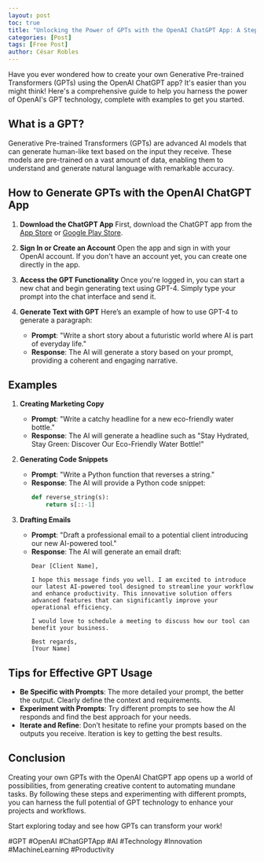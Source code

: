```yaml
---
layout: post
toc: true
title: "Unlocking the Power of GPTs with the OpenAI ChatGPT App: A Step-by-Step Guide 🚀"
categories: [Post]
tags: [Free Post]
author: César Robles
---
```

Have you ever wondered how to create your own Generative Pre-trained Transformers (GPTs) using the OpenAI ChatGPT app? It's easier than you might think! Here's a comprehensive guide to help you harness the power of OpenAI's GPT technology, complete with examples to get you started.

## What is a GPT?
Generative Pre-trained Transformers (GPTs) are advanced AI models that can generate human-like text based on the input they receive. These models are pre-trained on a vast amount of data, enabling them to understand and generate natural language with remarkable accuracy.

## How to Generate GPTs with the OpenAI ChatGPT App

1. **Download the ChatGPT App**
   First, download the ChatGPT app from the [App Store](https://apps.apple.com/us/app/chatgpt/id6448311069) or [Google Play Store](https://play.google.com/store/apps/details?id=com.openai.chatgpt).

2. **Sign In or Create an Account**
   Open the app and sign in with your OpenAI account. If you don't have an account yet, you can create one directly in the app.

3. **Access the GPT Functionality**
   Once you're logged in, you can start a new chat and begin generating text using GPT-4. Simply type your prompt into the chat interface and send it.

4. **Generate Text with GPT**
   Here’s an example of how to use GPT-4 to generate a paragraph:
   - **Prompt**: "Write a short story about a futuristic world where AI is part of everyday life."
   - **Response**: The AI will generate a story based on your prompt, providing a coherent and engaging narrative.

## Examples

1. **Creating Marketing Copy**
   - **Prompt**: "Write a catchy headline for a new eco-friendly water bottle."
   - **Response**: The AI will generate a headline such as "Stay Hydrated, Stay Green: Discover Our Eco-Friendly Water Bottle!"

2. **Generating Code Snippets**
   - **Prompt**: "Write a Python function that reverses a string."
   - **Response**: The AI will provide a Python code snippet:
     ```python
     def reverse_string(s):
         return s[::-1]
     ```

3. **Drafting Emails**
   - **Prompt**: "Draft a professional email to a potential client introducing our new AI-powered tool."
   - **Response**: The AI will generate an email draft:
     ```
     Dear [Client Name],

     I hope this message finds you well. I am excited to introduce our latest AI-powered tool designed to streamline your workflow and enhance productivity. This innovative solution offers advanced features that can significantly improve your operational efficiency.

     I would love to schedule a meeting to discuss how our tool can benefit your business.

     Best regards,
     [Your Name]
     ```

## Tips for Effective GPT Usage
- **Be Specific with Prompts**: The more detailed your prompt, the better the output. Clearly define the context and requirements.
- **Experiment with Prompts**: Try different prompts to see how the AI responds and find the best approach for your needs.
- **Iterate and Refine**: Don’t hesitate to refine your prompts based on the outputs you receive. Iteration is key to getting the best results.

## Conclusion

Creating your own GPTs with the OpenAI ChatGPT app opens up a world of possibilities, from generating creative content to automating mundane tasks. By following these steps and experimenting with different prompts, you can harness the full potential of GPT technology to enhance your projects and workflows.

Start exploring today and see how GPTs can transform your work!

#GPT #OpenAI #ChatGPTApp #AI #Technology #Innovation #MachineLearning #Productivity